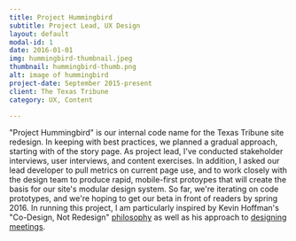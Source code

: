 ```yaml
---
title: Project Hummingbird
subtitle: Project Lead, UX Design
layout: default
modal-id: 1
date: 2016-01-01
img: hummingbird-thumbnail.jpeg
thumbnail: hummingbird-thumb.png
alt: image of hummingbird
project-date: September 2015-present
client: The Texas Tribune
category: UX, Content

---
```


"Project Hummingbird" is our internal code name for the Texas Tribune site redesign. In keeping with best practices, we planned a gradual approach, starting with of the story page. As project lead, I've conducted stakeholder interviews, user interviews, and content exercises. In addition, I asked our lead developer to pull metrics on current page use, and to work closely with the design team to produce rapid, mobile-first protoypes that will create the basis for our site's modular design system. So far, we're iterating on code prototypes, and we're hoping to get our beta in front of readers by spring 2016. In running this project, I am particularly inspired by Kevin Hoffman's "Co-Design, Not Redesign" [philosophy](https://vimeo.com/131476603) as well as his approach to  [designing meetings](https://www.uie.com/brainsparks/2012/12/14/kevin-hoffman-designing-stellar-meetings/).
